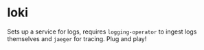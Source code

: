 # loki
Sets up a service for logs, requires `logging-operator` to ingest logs themselves and `jaeger` for tracing. Plug and play!
